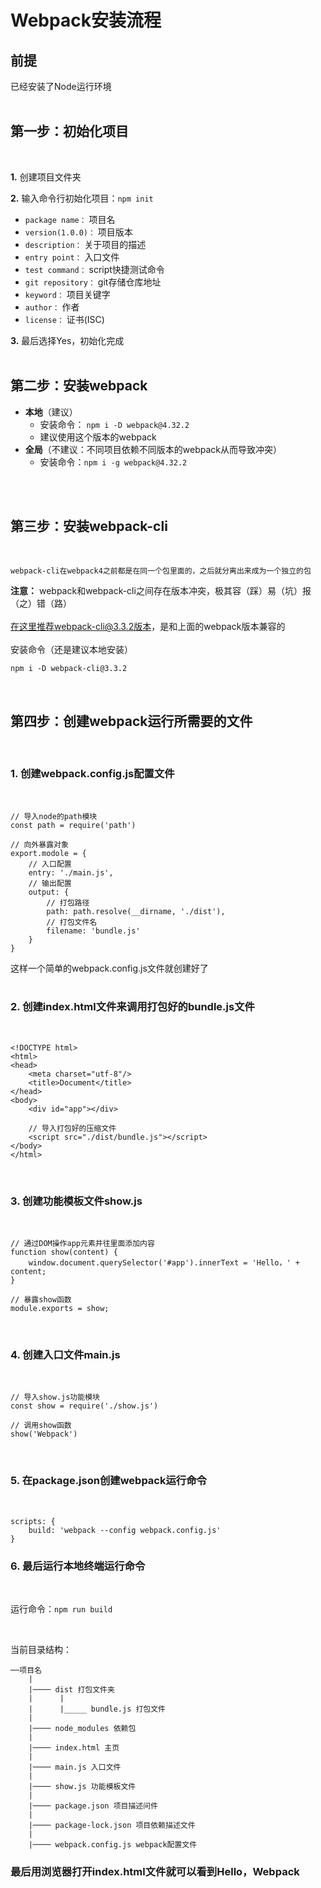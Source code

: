 # Webpack安装流程
## 前提

已经安装了Node运行环境
<br/>
<br/>
## 第一步：初始化项目
<br/>

**1.** 创建项目文件夹

**2.** 输入命令行初始化项目：`npm init`
   *  `package name：` 项目名
   *  `version(1.0.0)：` 项目版本
   *  `description：` 关于项目的描述
   *  `entry point：` 入口文件
   *  `test command：` script快捷测试命令
   *  `git repository：` git存储仓库地址
   *  `keyword：` 项目关键字
   *  `author：` 作者
   *  `license：` 证书(ISC)


**3.** 最后选择Yes，初始化完成
<br/>
<br/>

## 第二步：安装webpack
 
   * **本地**（建议）
     * 安装命令： `npm i -D webpack@4.32.2` 
     * 建议使用这个版本的webpack
   * **全局**（不建议：不同项目依赖不同版本的webpack从而导致冲突）
        * 安装命令：`npm i -g webpack@4.32.2`
<br/>
<br/>

## 第三步：安装webpack-cli
<br/>

    webpack-cli在webpack4之前都是在同一个包里面的，之后就分离出来成为一个独立的包

**注意：** webpack和webpack-cli之间存在版本冲突，极其容（踩）易（坑）报（之）错（路）
<br/>
<br/>
在这里推荐webpack-cli@3.3.2版本，是和上面的webpack版本兼容的
<br/>
<br/>
安装命令（还是建议本地安装）

    npm i -D webpack-cli@3.3.2 

<br/>

## 第四步：创建webpack运行所需要的文件
<br/>

### 1. 创建webpack.config.js配置文件
<br/>

```
// 导入node的path模块
const path = require('path')

// 向外暴露对象
export.modole = {
    // 入口配置
    entry: './main.js',
    // 输出配置
    output: {
        // 打包路径
        path: path.resolve(__dirname, './dist'),
        // 打包文件名
        filename: 'bundle.js'
    }
}
```
这样一个简单的webpack.config.js文件就创建好了
<br/>
<br/>

### 2. 创建index.html文件来调用打包好的bundle.js文件
<br/>

```
<!DOCTYPE html>
<html>
<head>
    <meta charset="utf-8"/>
    <title>Document</title>
</head>
<body>
    <div id="app"></div>

    // 导入打包好的压缩文件
    <script src="./dist/bundle.js"></script>
</body>
</html>
```
<br/>

### 3. 创建功能模板文件show.js
<br/>

```
// 通过DOM操作app元素并往里面添加内容
function show(content) {
    window.document.querySelector('#app').innerText = 'Hello，' + content;
}

// 暴露show函数
module.exports = show;
```
<br/>

### 4. 创建入口文件main.js 
<br/>

```
// 导入show.js功能模块
const show = require('./show.js')

// 调用show函数
show('Webpack')
```
<br/>

### 5. 在package.json创建webpack运行命令
<br/>

```
scripts: {
    build: 'webpack --config webpack.config.js'
}
```

### 6. 最后运行本地终端运行命令
<br/>

运行命令：`npm run build`

<br/>

当前目录结构：
```
──项目名
    |
    |──── dist 打包文件夹
    |      |
    |      |_____ bundle.js 打包文件
    |
    |──── node_modules 依赖包
    |
    |──── index.html 主页
    |
    |──── main.js 入口文件
    |
    |──── show.js 功能模板文件
    |
    |──── package.json 项目描述问件
    |
    |──── package-lock.json 项目依赖描述文件
    |
    |──── webpack.config.js webpack配置文件

```

### **最后用浏览器打开index.html文件就可以看到Hello，Webpack**